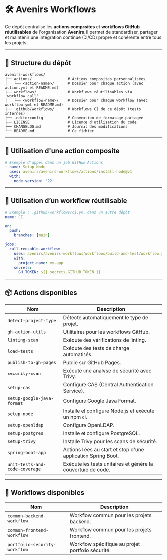 # 🛠️ Avenirs Workflows

Ce dépôt centralise les **actions composites** et **workflows GitHub réutilisables** de l'organisation **Avenirs**.
Il permet de standardiser, partager et maintenir une intégration continue (CI/CD) propre et cohérente entre tous les projets.

---

## 📁 Structure du dépôt

```
avenirs-workflows/
├── actions/                # Actions composites personnalisées
│   └── <action-name>/      # Dossier pour chaque action (avec action.yml et README.md)
├── workflows/              # Workflows réutilisables via 'workflow_call'
│   └── <workflow-name>/    # Dossier pour chaque workflow (avec workflow.yml et README.md)
├── .github/workflows/      # Workflows CI de ce dépôt (tests internes)
├── .editorconfig           # Convention de formatage partagée
├── LICENSE                 # Licence d'utilisation du code
├── CHANGELOG.md            # Journal des modifications
└── README.md               # Ce fichier
```

---

## 🔁 Utilisation d'une action composite

```yaml
# Exemple d'appel dans un job GitHub Actions
- name: Setup Node
  uses: avenirs/avenirs-workflows/actions/install-node@v1
  with:
    node-version: '22'
```

---

## 🔁 Utilisation d’un workflow réutilisable

```yaml
# Exemple : .github/workflows/ci.yml dans un autre dépôt
name: CI

on:
  push:
    branches: [main]

jobs:
  call-reusable-workflow:
    uses: avenirs/avenirs-workflows/workflows/build-and-test/workflow.yml@v1
    with:
      project-name: my-app
    secrets:
      GH_TOKEN: ${{ secrets.GITHUB_TOKEN }}
```

---

## 📦 Actions disponibles

| Nom                            | Description                                                   |
|--------------------------------|---------------------------------------------------------------|
| `detect-project-type`          | Détecte automatiquement le type de projet.                    |
| `gh-action-utils`              | Utilitaires pour les workflows GitHub.                        |
| `linting-scan`                 | Exécute des vérifications de linting.                         |
| `load-tests`                   | Exécute des tests de charge automatisés.                      |
| `publish-to-gh-pages`          | Publie sur GitHub Pages.                                      |
| `security-scan`                | Exécute une analyse de sécurité avec Trivy.                   |
| `setup-cas`                    | Configure CAS (Central Authentication Service).               |
| `setup-google-java-format`     | Configure Google Java Format.                                 |
| `setup-node`                   | Installe et configure Node.js et exécute un npm ci.           |
| `setup-openldap`               | Configure OpenLDAP.                                           |
| `setup-postgres`               | Installe et configure PostgreSQL.                             |
| `setup-trivy`                  | Installe Trivy pour les scans de sécurité.                    |
| `spring-boot-app`              | Actions liées au start et stop d'une application Spring Boot. |
| `unit-tests-and-code-coverage` | Exécute les tests unitaires et génère la couverture de code.  |

---

## 🧩 Workflows disponibles

| Nom                           | Description                                       |
|-------------------------------|---------------------------------------------------|
| `common-backend-workflow`     | Workflow commun pour les projets backend.         |
| `common-frontend-workflow`    | Workflow commun pour les projets frontend.        |
| `portfolio-security-workflow` | Workflow spécifique au projet portfolio sécurité. |